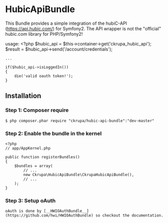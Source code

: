 HubicApiBundle
================

This Bundle provides a simple integration of the hubiC-API (https://api.hubic.com/) for Symfony2.
The API wrapper is not the "official" hubic.com library for PHP/Symfony2!

usage:
    <?php
    $hubic_api = $this->container->get('ckrupa_hubic_api');
    $result = $hubic_api->send('/account/credentials');

    ...

    if($hubic_api->isLoggedIn())
    {
        die('valid oauth token!');
    }

## Installation

### Step 1: Composer require

    $ php composer.phar require "ckrupa/hubic-api-bundle":"dev-master"

### Step 2: Enable the bundle in the kernel

    <?php
    // app/AppKernel.php

    public function registerBundles()
    {
        $bundles = array(
            // ...
            new Ckrupa\HubicApiBundle\CkrupaHubicApiBundle(),
            // ...
        );
    }

### Step 3: Setup oAuth

    oAuth is done by [__HWIOAuthBundle__](https://github.com/hwi/HWIOAuthBundle) so checkout the documentation.

